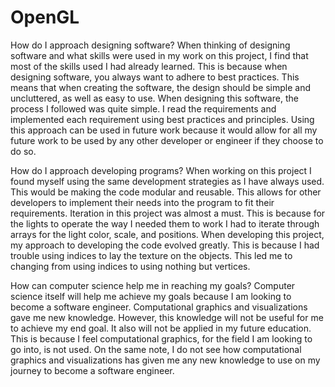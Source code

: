 # OpenGL
How do I approach designing software?
When thinking of designing software and what skills were used in my work on this project, I find that most of the skills used I had already learned. This is because when designing software, you always want to adhere to best practices. This means that when creating the software, the design should be simple and uncluttered, as well as easy to use. When designing this software, the process I followed was quite simple. I read the requirements and implemented each requirement using best practices and principles. Using this approach can be used in future work because it would allow for all my future work to be used by any other developer or engineer if they choose to do so. 

How do I approach developing programs?
When working on this project I found myself using the same development strategies as I have always used. This would be making the code modular and reusable. This allows for other developers to implement their needs into the program to fit their requirements. Iteration in this project was almost a must. This is because for the lights to operate the way I needed them to work I had to iterate through arrays for the light color, scale, and positions. When developing this project, my approach to developing the code evolved greatly. This is because I had trouble using indices to lay the texture on the objects. This led me to changing from using indices to using nothing but vertices.

How can computer science help me in reaching my goals?
Computer science itself will help me achieve my goals because I am looking to become a software engineer. Computational graphics and visualizations gave me new knowledge. However, this knowledge will not be useful for me to achieve my end goal. It also will not be applied in my future education. This is because I feel computational graphics, for the field I am looking to go into, is not used. On the same note, I do not see how computational graphics and visualizations has given me any new knowledge to use on my journey to become a software engineer. 
 
